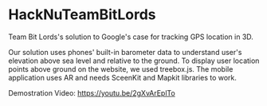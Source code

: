 # HackNuTeamBitLords

Team Bit Lords's solution to Google's case for tracking GPS location in 3D.

Our solution uses phones' built-in barometer data to understand user's elevation above sea level and relative to the ground.
To display user location points above ground on the website, we used treebox.js.
The mobile application uses AR and needs SceenKit and Mapkit libraries to work.

Demostration Video: https://youtu.be/2gXvArEplTo
